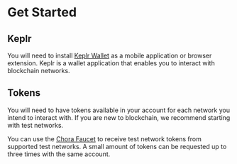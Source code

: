 # Get Started

## Keplr

You will need to install [Keplr Wallet](https://www.keplr.app/download) as a mobile application or browser extension. Keplr is a wallet application that enables you to interact with blockchain networks.

## Tokens

You will need to have tokens available in your account for each network you intend to interact with. If you are new to blockchain, we recommend starting with test networks.

You can use the [Chora Faucet](https://chora.io/faucet) to receive test network tokens from supported test networks. A small amount of tokens can be requested up to three times with the same account.

